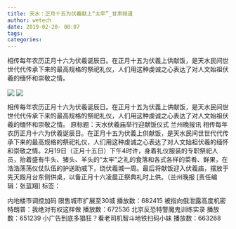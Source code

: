 ```yaml
---
title: 天水：正月十五为伏羲献上“太牢”_甘肃频道
author: wetech
date: 2019-02-20- 08:07
tags: 
categories: 
---
```

相传每年农历正月十六为伏羲诞辰日。在正月十五为伏義上供献饭，是天水民间世世代代传承下来的最高规格的祭祀礼仪，人们用这种虔诚之心表达了对人文始祖伏羲的缅怀和崇敬之情。
<!-- more -->
                
<img align="center" border="0" src="http://p2.ifengimg.com/a/2019_08/db86054bf51f115_size122_w400_h299.jpg" />
                
<img align="center" border="0" src="http://p2.ifengimg.com/a/2016/0810/204c433878d5cf9size1_w16_h16.png" />
                
            
相传每年农历正月十六为伏羲诞辰日。在正月十五为伏義上供献饭，是天水民间世世代代传承下来的最高规格的祭祀礼仪，人们用这种虔诚之心表达了对人文始祖伏羲的缅怀和崇敬之情。
原标题：天水伏羲庙举行迎献饭仪式
兰州晚报讯 相传每年农历正月十六为伏羲诞辰日。在正月十五为伏義上供献饭，是天水民间世世代代传承下来的最高规格的祭祀礼仪，人们用这种虔诚之心表达了对人文始祖伏羲的缅怀和崇敬之情。2月19日（正月十五日）下午4时许，身着礼仪服装的专职祭祀人员，抬着盛有牛头、猪头、羊头的“太牢”之礼的食落和各式各样的菜肴、鲜果，在浩浩荡荡仪仗队伍的护送助威下，绕伏羲城一周。最后将献饭迎入伏羲庙，摆放于先天殿月台东侧供桌，以备正月十六凌晨正祭典礼时上供。（兰州晚报
[责任编辑：张蓝翔]
标签：
 
 
             
内地楼市调控加码 限售城市扩展至30城
播放数：682415
被指向俄泄露高度机密 特朗普：我绝对有权这样做
播放数：672536
北京反恐特警魔鬼训练实录
播放数：651239
小广告到底多猖狂？看老司机智斗地铁扫码小妹
播放数：663268
